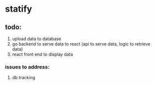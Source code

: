 # statify

## todo:

1. upload data to database
2. go backend to serve data to react (api to serve data, logic to retrieve data)
3. react front end to display data

### issues to address:

1. db tracking
